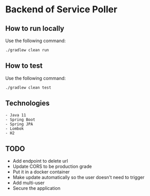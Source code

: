 # Backend of Service Poller

## How to run locally

Use the following command:
```
./gradlew clean run
```

## How to test

Use the following command:
```
./gradlew clean test
```

## Technologies
    - Java 11
    - Spring Boot
    - Spring JPA
    - Lombok
    - H2


## TODO
- Add endpoint to delete url
- Update CORS to be production grade
- Put it in a docker container
- Make update automatically so the user doesn't need to trigger
- Add multi-user 
- Secure the application